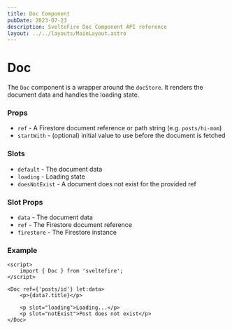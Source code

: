 ```yaml
---
title: Doc Component
pubDate: 2023-07-23
description: SvelteFire Doc Component API reference
layout: ../../layouts/MainLayout.astro
---
```


# Doc

The `Doc` component is a wrapper around the `docStore`. It renders the document data and handles the loading state. 

### Props

- `ref` - A Firestore document reference or path string (e.g. `posts/hi-mom`)
- `startWith` - (optional) initial value to use before the document is fetched

### Slots

- `default` - The document data
- `loading` - Loading state
- `doesNotExist` - A document does not exist for the provided ref

### Slot Props

- `data` - The document data
- `ref` - The Firestore document reference
- `firestore` - The Firestore instance

### Example

```svelte
<script>
    import { Doc } from 'sveltefire';
</script>

<Doc ref={'posts/id'} let:data>
    <p>{data?.title}</p>

    <p slot="loading">Loading...</p>
    <p slot="notExist">Post does not exist</p>
</Doc>
```